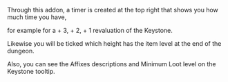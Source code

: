 Through this addon, a timer is created at the top right that shows you how much time you have,

for example for a + 3, + 2, + 1 revaluation of the Keystone.

Likewise you will be ticked which height has the item level at the end of the dungeon.

Also, you can see the Affixes descriptions and Minimum Loot level on the Keystone tooltip.
